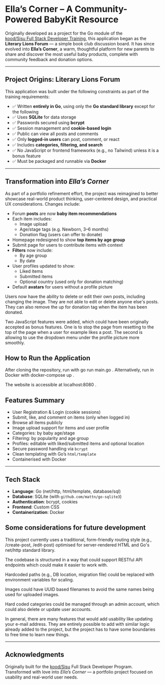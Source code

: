 
# Ella’s Corner – A Community-Powered BabyKit Resource

Originally developed as a project for the Go module of the  
[kood/Sisu Full Stack Developer Training](https://koodsisu.fi), this application began as the **Literary Lions Forum** — a simple book club discussion board. It has since evolved into **Ella’s Corner**, a warm, thoughtful platform for new parents to share and discover the most useful baby products, complete with community feedback and donation options.

---

## Project Origins: Literary Lions Forum

This application was built under the following constraints as part of the training requirements:

- ✅ Written **entirely in Go**, using only the **Go standard library** except for the following
- ✅ Uses **SQLite** for data storage
- ✅ Passwords secured using **bcrypt**
- ✅ Session management and **cookie-based login**
- ✅ Public can view all posts and comments
- ✅ Only **logged-in users** can post, comment, or react
- ✅ Includes **categories, filtering, and search**
- ✅ No JavaScript or frontend frameworks (e.g., no Tailwind) unless it is a bonus feature
- ✅ Must be packaged and runnable via **Docker**

---

## Transformation into *Ella’s Corner*

As part of a portfolio refinement effort, the project was reimagined to better showcase real-world product thinking, user-centered design, and practical UX considerations. Changes include:

- Forum **posts** are now **baby item recommendations**
- Each item includes:
  - Image upload
  - Age/stage tags (e.g. Newborn, 3–6 months)
  - Donation flag (users can offer to donate)
- Homepage redesigned to show **top items by age group**
- Submit page for users to contribute items with context
- **Filters** now include:
  - By age group
  - By date
- User profiles updated to show:
  - Liked items
  - Submitted items
  - Optional country (used only for donation matching)
- Default **avatars** for users without a profile picture

Users now have the ability to delete or edit their own posts, including changing the image. They are not able to edit or delete anyone else's posts. They can also remove the up for donation tag when the item has been donated. 

Two JavaScript features were added, which could have been originally accepted as bonus features. One is to stop the page from resetting to the top of the page when a user for example likes a post. The second is allowing to use the dropdown menu under the profile picture more smoothly. 

## How to Run the Application

After cloning the repository, run with go run main.go .
Alternatively, run in Docker with docker-compose up .

The website is accessible at localhost:8080 .


## Features Summary

- User Registration & Login (cookie sessions)
- Submit, like, and comment on items (only when logged in)
- Browse all items publicly
- Image upload support for items and user profile
- Categories: by baby age/stage
- Filtering: by popularity and age group
- Profiles: editable with liked/submitted items and optional location
- Secure password handling via `bcrypt`
- Clean templating with Go’s `html/template`
- Containerised with Docker

---

## Tech Stack

- **Language**: Go (net/http, html/template, database/sql)
- **Database**: SQLite (with `github.com/mattn/go-sqlite3`)
- **Authentication**: bcrypt, cookies
- **Frontend**: Custom CSS 
- **Containerization**: Docker

## Some considerations for future development

This project currently uses a traditional, form-friendly routing style (e.g., /create-post, /edit-post) optimised for server-rendered HTML and Go's net/http standard library.

The codebase is structured in a way that could support RESTful API endpoints which could make it easier to work with.  

Hardcoded paths (e.g., DB location, migration file) could be replaced with environment variables for scaling. 

Images could have UUID based filenames to avoid the same names being used for uploaded images.

Hard coded categories could be managed through an admin account, which could also delete or update user accounts. 

In general, there are many features that would add usability like updating your e-mail address. They are entirely possible to add with similar logic already added to the project, but the project has to have some boundaries to free time to learn new things.



---

## Acknowledgments

Originally built for the [kood/Sisu](https://koodsisu.fi) Full Stack Developer Program.  
Transformed with love into *Ella’s Corner* — a portfolio project focused on usability and real-world user needs.
